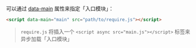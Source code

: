 可以通过 [data-main](http://requirejs.org/docs/api.html#data-main) 属性来指定「入口模块」：

```html
<script data-main="main" src="path/to/require.js"></script>
```

> `require.js` 将插入一个 `<script async src="main.js"></script>` 标签来异步加载「入口模块」
